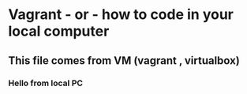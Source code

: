 # Vagrant - or - how to code in your local computer

## This file comes from VM (vagrant , virtualbox)

### Hello from local PC
